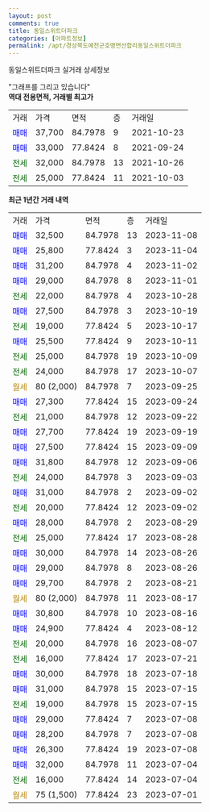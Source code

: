 ```yaml
---
layout: post
comments: true
title: 동일스위트더파크
categories: [아파트정보]
permalink: /apt/경상북도예천군호명면산합리동일스위트더파크
---
```


동일스위트더파크 실거래 상세정보

<script type="text/javascript">
  google.charts.load('current', {'packages':['line', 'corechart']});
  google.charts.setOnLoadCallback(drawChart);

  function drawChart() {
    var data = new google.visualization.DataTable();
    data.addColumn('date', '거래일');
    data.addColumn('number', "매매");
    data.addColumn('number', "전세");
    data.addColumn('number', "전매");

    data.addRows([[new Date(Date.parse("2023-11-08")), 32500, null, null], [new Date(Date.parse("2023-11-04")), 25800, null, null], [new Date(Date.parse("2023-11-02")), 31200, null, null], [new Date(Date.parse("2023-11-01")), 29000, null, null], [new Date(Date.parse("2023-10-28")), null, 22000, null], [new Date(Date.parse("2023-10-19")), 27500, null, null], [new Date(Date.parse("2023-10-17")), null, 19000, null], [new Date(Date.parse("2023-10-11")), 25500, null, null], [new Date(Date.parse("2023-10-09")), null, 25000, null], [new Date(Date.parse("2023-10-07")), null, 24000, null], [new Date(Date.parse("2023-09-25")), null, null, null], [new Date(Date.parse("2023-09-24")), 27300, null, null], [new Date(Date.parse("2023-09-22")), null, 21000, null], [new Date(Date.parse("2023-09-19")), 27700, null, null], [new Date(Date.parse("2023-09-09")), 27500, null, null], [new Date(Date.parse("2023-09-06")), 31800, null, null], [new Date(Date.parse("2023-09-03")), null, 24000, null], [new Date(Date.parse("2023-09-02")), 31000, null, null], [new Date(Date.parse("2023-09-02")), null, 20000, null], [new Date(Date.parse("2023-08-29")), 28000, null, null], [new Date(Date.parse("2023-08-28")), null, 25000, null], [new Date(Date.parse("2023-08-26")), 30000, null, null], [new Date(Date.parse("2023-08-26")), 29000, null, null], [new Date(Date.parse("2023-08-21")), 29700, null, null], [new Date(Date.parse("2023-08-17")), null, null, null], [new Date(Date.parse("2023-08-16")), 30800, null, null], [new Date(Date.parse("2023-08-12")), 24900, null, null], [new Date(Date.parse("2023-08-07")), null, 20000, null], [new Date(Date.parse("2023-07-21")), null, 16000, null], [new Date(Date.parse("2023-07-18")), 30000, null, null], [new Date(Date.parse("2023-07-15")), 31000, null, null], [new Date(Date.parse("2023-07-15")), null, 19000, null], [new Date(Date.parse("2023-07-08")), 29000, null, null], [new Date(Date.parse("2023-07-08")), 28200, null, null], [new Date(Date.parse("2023-07-08")), 26300, null, null], [new Date(Date.parse("2023-07-04")), 32000, null, null], [new Date(Date.parse("2023-07-04")), null, 16000, null], [new Date(Date.parse("2023-07-01")), null, null, null]]);

    var options = {
      hAxis: {
        format: 'yyyy/MM/dd'
      },    
      lineWidth: 0,
      pointsVisible: true,    
      title: '최근 1년간 유형별 실거래가 분포',
      legend: { position: 'bottom' }
    };

    var formatter = new google.visualization.NumberFormat({pattern:'###,###'} );
    formatter.format(data, 1);
    formatter.format(data, 2);
    
    setTimeout(function() {
        var chart = new google.visualization.LineChart(document.getElementById('columnchart_material'));
        chart.draw(data, (options));
        document.getElementById('loading').style.display = 'none';
    }, 200);
  }
</script>


<div id="loading" style="z-index:20; display: block; margin-left: 0px">"그래프를 그리고 있습니다"</div>
<div id="columnchart_material" style="width: 95%; margin-left: 0px; display: block"></div>
<!-- contents start -->
<b>역대 전용면적, 거래별 최고가</b>
<table class="sortable">
    <tr>
      <td>거래</td>
      <td>가격</td>
      <td>면적</td>
      <td>층</td>
      <td>거래일</td>
    </tr>
        <tr>
          <td><a style="color: blue">매매</a></td>
          <td>37,700</td>
          <td>84.7978</td>
          <td>9</td>
          <td>2021-10-23</td>
        </tr>            <tr>
          <td><a style="color: blue">매매</a></td>
          <td>33,000</td>
          <td>77.8424</td>
          <td>8</td>
          <td>2021-09-24</td>
        </tr>        
        <tr>
              <td><a style="color: darkgreen">전세</a></td>
              <td>32,000</td>
              <td>84.7978</td>
              <td>13</td>
              <td>2021-10-26</td>
            </tr>            <tr>
              <td><a style="color: darkgreen">전세</a></td>
              <td>25,000</td>
              <td>77.8424</td>
              <td>11</td>
              <td>2021-10-03</td>
            </tr>        
    
</table>

<b>최근 1년간 거래 내역</b>

<table class="sortable">
    <tr>
      <td>거래</td>
      <td>가격</td>
      <td>면적</td>
      <td>층</td>
      <td>거래일</td>
    </tr>
    <tr>
      <td><a style="color: blue">매매</a></td>
      <td>32,500</td>
      <td>84.7978</td>
      <td>13</td>
      <td>2023-11-08</td>
    </tr>          <tr>
      <td><a style="color: blue">매매</a></td>
      <td>25,800</td>
      <td>77.8424</td>
      <td>3</td>
      <td>2023-11-04</td>
    </tr>          <tr>
      <td><a style="color: blue">매매</a></td>
      <td>31,200</td>
      <td>84.7978</td>
      <td>4</td>
      <td>2023-11-02</td>
    </tr>          <tr>
      <td><a style="color: blue">매매</a></td>
      <td>29,000</td>
      <td>84.7978</td>
      <td>8</td>
      <td>2023-11-01</td>
    </tr>          <tr>
      <td><a style="color: darkgreen">전세</a></td>
      <td>22,000</td>
      <td>84.7978</td>
      <td>4</td>
      <td>2023-10-28</td>
    </tr>          <tr>
      <td><a style="color: blue">매매</a></td>
      <td>27,500</td>
      <td>84.7978</td>
      <td>3</td>
      <td>2023-10-19</td>
    </tr>          <tr>
      <td><a style="color: darkgreen">전세</a></td>
      <td>19,000</td>
      <td>77.8424</td>
      <td>5</td>
      <td>2023-10-17</td>
    </tr>          <tr>
      <td><a style="color: blue">매매</a></td>
      <td>25,500</td>
      <td>77.8424</td>
      <td>9</td>
      <td>2023-10-11</td>
    </tr>          <tr>
      <td><a style="color: darkgreen">전세</a></td>
      <td>25,000</td>
      <td>84.7978</td>
      <td>19</td>
      <td>2023-10-09</td>
    </tr>          <tr>
      <td><a style="color: darkgreen">전세</a></td>
      <td>24,000</td>
      <td>84.7978</td>
      <td>17</td>
      <td>2023-10-07</td>
    </tr>          <tr>
      <td><a style="color: darkgoldenrod">월세</a></td>
      <td>80 (2,000)</td>
      <td>84.7978</td>
      <td>7</td>
      <td>2023-09-25</td>
    </tr>          <tr>
      <td><a style="color: blue">매매</a></td>
      <td>27,300</td>
      <td>77.8424</td>
      <td>15</td>
      <td>2023-09-24</td>
    </tr>          <tr>
      <td><a style="color: darkgreen">전세</a></td>
      <td>21,000</td>
      <td>84.7978</td>
      <td>12</td>
      <td>2023-09-22</td>
    </tr>          <tr>
      <td><a style="color: blue">매매</a></td>
      <td>27,700</td>
      <td>77.8424</td>
      <td>19</td>
      <td>2023-09-19</td>
    </tr>          <tr>
      <td><a style="color: blue">매매</a></td>
      <td>27,500</td>
      <td>77.8424</td>
      <td>15</td>
      <td>2023-09-09</td>
    </tr>          <tr>
      <td><a style="color: blue">매매</a></td>
      <td>31,800</td>
      <td>84.7978</td>
      <td>12</td>
      <td>2023-09-06</td>
    </tr>          <tr>
      <td><a style="color: darkgreen">전세</a></td>
      <td>24,000</td>
      <td>84.7978</td>
      <td>3</td>
      <td>2023-09-03</td>
    </tr>          <tr>
      <td><a style="color: blue">매매</a></td>
      <td>31,000</td>
      <td>84.7978</td>
      <td>2</td>
      <td>2023-09-02</td>
    </tr>          <tr>
      <td><a style="color: darkgreen">전세</a></td>
      <td>20,000</td>
      <td>77.8424</td>
      <td>12</td>
      <td>2023-09-02</td>
    </tr>          <tr>
      <td><a style="color: blue">매매</a></td>
      <td>28,000</td>
      <td>84.7978</td>
      <td>2</td>
      <td>2023-08-29</td>
    </tr>          <tr>
      <td><a style="color: darkgreen">전세</a></td>
      <td>25,000</td>
      <td>77.8424</td>
      <td>17</td>
      <td>2023-08-28</td>
    </tr>          <tr>
      <td><a style="color: blue">매매</a></td>
      <td>30,000</td>
      <td>84.7978</td>
      <td>14</td>
      <td>2023-08-26</td>
    </tr>          <tr>
      <td><a style="color: blue">매매</a></td>
      <td>29,000</td>
      <td>84.7978</td>
      <td>8</td>
      <td>2023-08-26</td>
    </tr>          <tr>
      <td><a style="color: blue">매매</a></td>
      <td>29,700</td>
      <td>84.7978</td>
      <td>2</td>
      <td>2023-08-21</td>
    </tr>          <tr>
      <td><a style="color: darkgoldenrod">월세</a></td>
      <td>80 (2,000)</td>
      <td>84.7978</td>
      <td>11</td>
      <td>2023-08-17</td>
    </tr>          <tr>
      <td><a style="color: blue">매매</a></td>
      <td>30,800</td>
      <td>84.7978</td>
      <td>10</td>
      <td>2023-08-16</td>
    </tr>          <tr>
      <td><a style="color: blue">매매</a></td>
      <td>24,900</td>
      <td>77.8424</td>
      <td>4</td>
      <td>2023-08-12</td>
    </tr>          <tr>
      <td><a style="color: darkgreen">전세</a></td>
      <td>20,000</td>
      <td>84.7978</td>
      <td>16</td>
      <td>2023-08-07</td>
    </tr>          <tr>
      <td><a style="color: darkgreen">전세</a></td>
      <td>16,000</td>
      <td>77.8424</td>
      <td>17</td>
      <td>2023-07-21</td>
    </tr>          <tr>
      <td><a style="color: blue">매매</a></td>
      <td>30,000</td>
      <td>84.7978</td>
      <td>18</td>
      <td>2023-07-18</td>
    </tr>          <tr>
      <td><a style="color: blue">매매</a></td>
      <td>31,000</td>
      <td>84.7978</td>
      <td>15</td>
      <td>2023-07-15</td>
    </tr>          <tr>
      <td><a style="color: darkgreen">전세</a></td>
      <td>19,000</td>
      <td>84.7978</td>
      <td>15</td>
      <td>2023-07-15</td>
    </tr>          <tr>
      <td><a style="color: blue">매매</a></td>
      <td>29,000</td>
      <td>77.8424</td>
      <td>7</td>
      <td>2023-07-08</td>
    </tr>          <tr>
      <td><a style="color: blue">매매</a></td>
      <td>28,200</td>
      <td>84.7978</td>
      <td>7</td>
      <td>2023-07-08</td>
    </tr>          <tr>
      <td><a style="color: blue">매매</a></td>
      <td>26,300</td>
      <td>77.8424</td>
      <td>19</td>
      <td>2023-07-08</td>
    </tr>          <tr>
      <td><a style="color: blue">매매</a></td>
      <td>32,000</td>
      <td>84.7978</td>
      <td>11</td>
      <td>2023-07-04</td>
    </tr>          <tr>
      <td><a style="color: darkgreen">전세</a></td>
      <td>16,000</td>
      <td>77.8424</td>
      <td>14</td>
      <td>2023-07-04</td>
    </tr>          <tr>
      <td><a style="color: darkgoldenrod">월세</a></td>
      <td>75 (1,500)</td>
      <td>77.8424</td>
      <td>23</td>
      <td>2023-07-01</td>
    </tr>      </table>
<!-- contents end -->    

